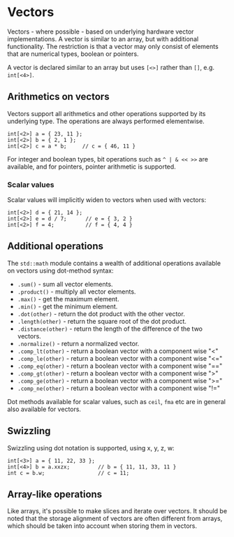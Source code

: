 # Vectors

Vectors - where possible - based on underlying hardware vector implementations. A vector is similar to an array, but 
with additional functionality. The restriction is that a vector may only consist of elements that are numerical
types, boolean or pointers.

A vector is declared similar to an array but uses `[<>]` rather than `[]`, e.g. `int[<4>]`.

## Arithmetics on vectors

Vectors support all arithmetics and other operations supported by its underlying type. The operations are
always performed elementwise.

    int[<2>] a = { 23, 11 };
    int[<2>] b = { 2, 1 };
    int[<2>] c = a * b;     // c = { 46, 11 }

For integer and boolean types, bit operations such as `^ | & << >>` are available, and for pointers, pointer arithmetic
is supported.

### Scalar values

Scalar values will implicitly widen to vectors when used with vectors:

    int[<2>] d = { 21, 14 };
    int[<2>] e = d / 7;      // e = { 3, 2 }
    int[<2>] f = 4;          // f = { 4, 4 }

## Additional operations

The `std::math` module contains a wealth of additional operations available on vectors using dot-method syntax:

- `.sum()` - sum all vector elements.
- `.product()` - multiply all vector elements.
- `.max()` - get the maximum element.
- `.min()` - get the minimum element.
- `.dot(other)` - return the dot product with the other vector.
- `.length(other)` - return the square root of the dot product.
- `.distance(other)` - return the length of the difference of the two vectors.
- `.normalize()` - return a normalized vector.
- `.comp_lt(other)` - return a boolean vector with a component wise "<" 
- `.comp_le(other)` - return a boolean vector with a component wise "<="  
- `.comp_eq(other)` - return a boolean vector with a component wise "=="  
- `.comp_gt(other)` - return a boolean vector with a component wise ">"  
- `.comp_ge(other)` - return a boolean vector with a component wise ">="  
- `.comp_ne(other)` - return a boolean vector with a component wise "!="  

Dot methods available for scalar values, such as `ceil`, `fma` etc are in general also available for vectors.

## Swizzling

Swizzling using dot notation is supported, using x, y, z, w:

    int[<3>] a = { 11, 22, 33 };
    int[<4>] b = a.xxzx;         // b = { 11, 11, 33, 11 }
    int c = b.w;                 // c = 11;

## Array-like operations

Like arrays, it's possible to make slices and iterate over vectors. It should be noted that the storage alignment of
vectors are often different from arrays, which should be taken into account when storing them in vectors.

